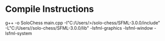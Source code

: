# Compile Instructions
g++ -o SoloChess main.cpp -I"C:/Users/<user>>/solo-chess/SFML-3.0.0/include" -L"C:/Users/<user>/solo-chess/SFML-3.0.0/lib" -lsfml-graphics -lsfml-window -lsfml-system